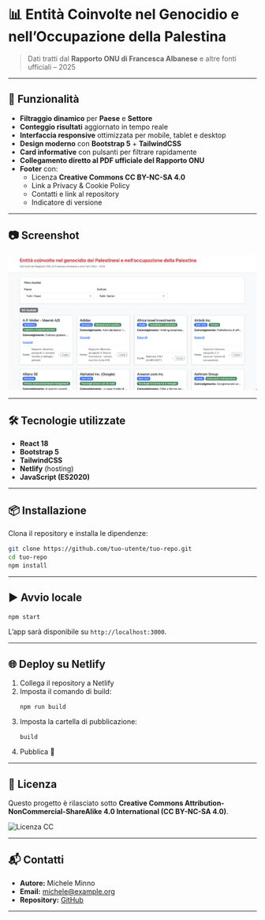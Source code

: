 # 📊 Entità Coinvolte nel Genocidio e nell’Occupazione della Palestina

> Dati tratti dal **Rapporto ONU di Francesca Albanese** e altre fonti ufficiali – 2025

---

## 🚀 Funzionalità

- **Filtraggio dinamico** per **Paese** e **Settore**
- **Conteggio risultati** aggiornato in tempo reale
- **Interfaccia responsive** ottimizzata per mobile, tablet e desktop
- **Design moderno** con **Bootstrap 5** + **TailwindCSS**
- **Card informative** con pulsanti per filtrare rapidamente
- **Collegamento diretto al PDF ufficiale del Rapporto ONU**
- **Footer** con:
  - Licenza **Creative Commons CC BY-NC-SA 4.0**
  - Link a Privacy & Cookie Policy
  - Contatti e link al repository
  - Indicatore di versione

---

## 📷 Screenshot

![Screenshot del sito](screenshot.png)

---

## 🛠 Tecnologie utilizzate

- **React 18**
- **Bootstrap 5**
- **TailwindCSS**
- **Netlify** (hosting)
- **JavaScript (ES2020)**

---

## 📦 Installazione

Clona il repository e installa le dipendenze:

```bash
git clone https://github.com/tuo-utente/tuo-repo.git
cd tuo-repo
npm install
```

---

## ▶️ Avvio locale

```bash
npm start
```

L’app sarà disponibile su `http://localhost:3000`.

---

## 🌐 Deploy su Netlify

1. Collega il repository a Netlify
2. Imposta il comando di build:
   ```
   npm run build
   ```
3. Imposta la cartella di pubblicazione:
   ```
   build
   ```
4. Pubblica 🎉

---

## 📄 Licenza

Questo progetto è rilasciato sotto **Creative Commons Attribution-NonCommercial-ShareAlike 4.0 International (CC BY-NC-SA 4.0)**.

![Licenza CC](https://mirrors.creativecommons.org/presskit/buttons/88x31/svg/by-nc-sa.svg)

---

## 📬 Contatti

- **Autore:** Michele Minno  
- **Email:** [michele@example.org](mailto:michele@example.org)  
- **Repository:** [GitHub](https://github.com/tuo-utente/tuo-repo)

---
